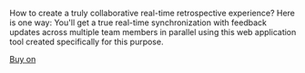 How to create a truly collaborative real-time retrospective experience? Here is one way: You'll get a true real-time synchronization with feedback updates across multiple team members in parallel using this web application tool created specifically for this purpose.

<script src="https://gumroad.com/js/gumroad.js"></script>
<a class="gumroad-button" href="https://hp7704168643358.gumroad.com/l/team-retro" data-gumroad-overlay-checkout="true">Buy on</a>